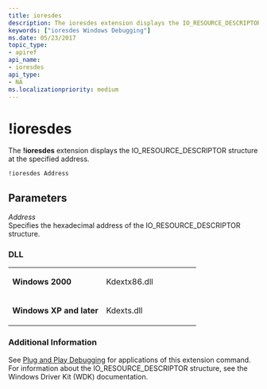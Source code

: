 ```yaml
---
title: ioresdes
description: The ioresdes extension displays the IO_RESOURCE_DESCRIPTOR structure at the specified address.
keywords: ["ioresdes Windows Debugging"]
ms.date: 05/23/2017
topic_type:
- apiref
api_name:
- ioresdes
api_type:
- NA
ms.localizationpriority: medium
---
```


# !ioresdes


The **!ioresdes** extension displays the IO\_RESOURCE\_DESCRIPTOR structure at the specified address.

```dbgcmd
!ioresdes Address 
```

## <span id="ddk__ioresdes_dbg"></span><span id="DDK__IORESDES_DBG"></span>Parameters


<span id="_______Address______"></span><span id="_______address______"></span><span id="_______ADDRESS______"></span> *Address*   
Specifies the hexadecimal address of the IO\_RESOURCE\_DESCRIPTOR structure.

### <span id="DLL"></span><span id="dll"></span>DLL

<table>
<colgroup>
<col width="50%" />
<col width="50%" />
</colgroup>
<tbody>
<tr class="odd">
<td align="left"><p><strong>Windows 2000</strong></p></td>
<td align="left"><p>Kdextx86.dll</p></td>
</tr>
<tr class="even">
<td align="left"><p><strong>Windows XP and later</strong></p></td>
<td align="left"><p>Kdexts.dll</p></td>
</tr>
</tbody>
</table>

 

### <span id="Additional_Information"></span><span id="additional_information"></span><span id="ADDITIONAL_INFORMATION"></span>Additional Information

See [Plug and Play Debugging](plug-and-play-debugging.md) for applications of this extension command. For information about the IO\_RESOURCE\_DESCRIPTOR structure, see the Windows Driver Kit (WDK) documentation.

 

 





